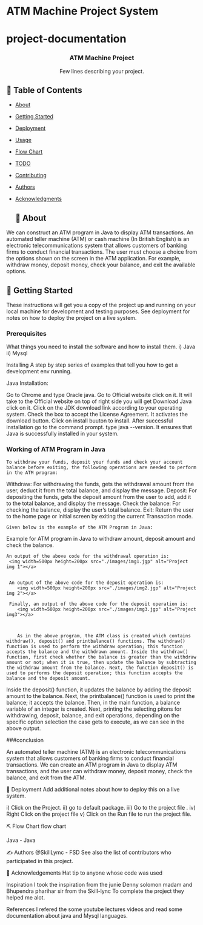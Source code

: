 # ATM Machine Project System



# project-documentation


<h3 align="center">ATM Machine Project</h3>

<p align="center"> Few lines describing your project.


## 📝 Table of Contents
- [About](#about)
- [Getting Started](#getting_started)
- [Deployment](#deployment)
- [Usage](#usage)
- [Flow Chart](#flowchart)
- [TODO](../TODO.md)
- [Contributing](../CONTRIBUTING.md)
- [Authors](#authors)
- [Acknowledgments](#acknowledgement)
    
    ## 🧐 About <a name = "about"></a>
    
We can construct an ATM program in Java to display ATM transactions. An automated teller machine (ATM) or cash machine (In British English) is an electronic telecommunications system that allows customers of banking firms to conduct financial transactions. The user must choose a choice from the options shown on the screen in the ATM application. For example, withdraw money, deposit money, check your balance, and exit the available options.
    
    

## 🏁 Getting Started <a name = "getting_started"></a>
These instructions will get you a copy of the project up and running on your local machine for development and testing purposes. See deployment for notes on how to deploy the project on a live system.

### Prerequisites
What things you need to install the software and how to install them. i) Java ii) Mysql

Installing
A step by step series of examples that tell you how to get a development env running.

Java Installation:

Go to Chrome and type Oracle java.
Go to Official website click on it.
It will take to the Official website on top of right side you will get Download Java click on it.
Click on the JDK download link according to your operating system.
Check the box to accept the License Agreement. It activates the download button.
Click on install buuton to install.
After successful installation go to the command prompt.
type java --version.
It ensures that Java is successfully installed in your system.
 ### Working of ATM Program in Java
    To withdraw your funds, deposit your funds and check your account balance before exiting, the following operations are needed to perform in the ATM program:

Withdraw: For withdrawing the funds, gets the withdrawal amount from the user, deduct it from the total balance, and display the message.
Deposit: For depositing the funds, gets the deposit amount from the user to add, add it to the total balance, and display the message.
Check the balance: For checking the balance, display the user’s total balance.
Exit: Return the user to the home page or initial screen by exiting the current Transaction mode.
    
    Given below is the example of the ATM Program in Java:

Example for ATM program in Java to withdraw amount, deposit amount and check the balance.
    
    An output of the above code for the withdrawal operation is:
     <img width=500px height=200px src="./images/img1.jgp" alt="Project img 1"></a>
     
     
     An output of the above code for the deposit operation is:
        <img width=500px height=200px src="./images/img2.jgp" alt="Project img 2"></a>
        
     Finally, an output of the above code for the deposit operation is:
        <img width=500px height=200px src="./images/img3.jgp" alt="Project img3"></a>
        
        
        
        As in the above program, the ATM class is created which contains withdraw(), deposit() and printbalance() functions. The withdraw() function is used to perform the withdraw operation; this function accepts the balance and the withdrawn amount. Inside the withdraw() function, first check whether the balance is greater than the withdraw amount or not; when it is true, then update the balance by subtracting the withdraw amount from the balance. Next, the function deposit() is used to performs the deposit operation; this function accepts the balance and the deposit amount.

Inside the deposit() function, it updates the balance by adding the deposit amount to the balance. Next, the printbalance() function is used to print the balance; it accepts the balance. Then, in the main function, a balance variable of an integer is created. Next, printing the selecting pitons for withdrawing, deposit, balance, and exit operations, depending on the specific option selection the case gets to execute, as we can see in the above output.

###conclusion

An automated teller machine (ATM) is an electronic telecommunications system that allows customers of banking firms to conduct financial transactions. We can create an ATM program in Java to display ATM transactions, and the user can withdraw money, deposit money, check the balance, and exit from the ATM.
     


🚀 Deployment
Add additional notes about how to deploy this on a live system.

i) Click on the Project. ii) go to default package. iii) Go to the project file . iv) Right Click on the project file v) Click on the Run file to run the project file.

⛏️ Flow Chart
flow chart

Java - Java

✍️ Authors
@SkillLymc - FSD
See also the list of contributors who participated in this project.

🎉 Acknowledgements
Hat tip to anyone whose code was used

Inspiration I took the inspiration from the junie Denny solomon madam and Bhupendra pharihar sir from the Skill-lync
To complete the project they helped me alot.

References I refered the some youtube lectures videos and read some documentation about java and Mysql languages.
